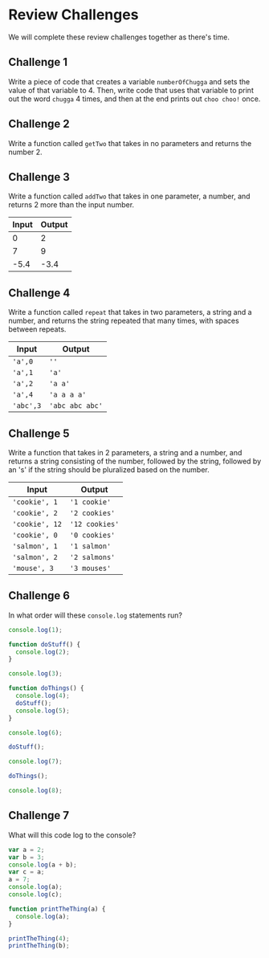# Review Challenges

We will complete these review challenges together as there's time.

## Challenge 1

Write a piece of code that creates a variable `numberOfChugga` and sets the value of that variable to 4. Then, write code that uses that variable to print out the word `chugga` 4 times, and then at the end prints out `choo choo!` once.

## Challenge 2

Write a function called `getTwo` that takes in no parameters and returns the number 2.

## Challenge 3

Write a function called `addTwo` that takes in one parameter, a number, and returns 2 more than the input number.

Input | Output
------|-------
0     | 2
7     | 9
-5.4  | -3.4

## Challenge 4

Write a function called `repeat` that takes in two parameters, a string and a number, and returns the string repeated that many times, with spaces between repeats.

Input | Output
------|-------
`'a',0` | `''`
`'a',1` | `'a'`
`'a',2` | `'a a'`
`'a',4` | `'a a a a'`
`'abc',3` | `'abc abc abc'`

## Challenge 5

Write a function that takes in 2 parameters, a string and a number, and returns a string consisting of the number, followed by the string, followed by an 's' if the string should be pluralized based on the number.

Input      | Output
-|-
`'cookie', 1` | `'1 cookie'`
`'cookie', 2` | `'2 cookies'`
`'cookie', 12` | `'12 cookies'`
`'cookie', 0` | `'0 cookies'`
`'salmon', 1` | `'1 salmon'`
`'salmon', 2` | `'2 salmons'`
`'mouse', 3` | `'3 mouses'`

## Challenge 6

In what order will these `console.log` statements run?

```javascript
console.log(1);

function doStuff() {
  console.log(2);
}

console.log(3);

function doThings() {
  console.log(4);
  doStuff();
  console.log(5);
}

console.log(6);

doStuff();

console.log(7);

doThings();

console.log(8);
```

## Challenge 7

What will this code log to the console?

```javascript
var a = 2;
var b = 3;
console.log(a + b);
var c = a;
a = 7;
console.log(a);
console.log(c);

function printTheThing(a) {
  console.log(a);
}

printTheThing(4);
printTheThing(b);
```
